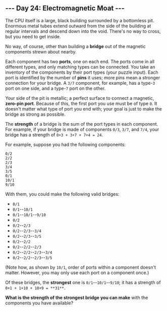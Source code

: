 ## --- Day 24: Electromagnetic Moat ---

The CPU itself is a large, black building surrounded by a bottomless pit. Enormous metal tubes extend outward from the side of the building at regular intervals and descend down into the void. There's no way to cross, but you need to get inside.

No way, of course, other than building a **bridge** out of the magnetic components strewn about nearby.

Each component has two **ports**, one on each end. The ports come in all different types, and only matching types can be connected. You take an inventory of the components by their port types (your puzzle input). Each port is identified by the number of **pins** it uses; more pins mean a stronger connection for your bridge. A `3/7` component, for example, has a type-`3` port on one side, and a type-`7` port on the other.

Your side of the pit is metallic; a perfect surface to connect a magnetic, **zero-pin port**. Because of this, the first port you use must be of type `0`. It doesn't matter what type of port you end with; your goal is just to make the bridge as strong as possible.

The **strength** of a bridge is the sum of the port types in each component. For example, if your bridge is made of components `0/3`, `3/7`, and `7/4`, your bridge has a strength of `0+3 + 3+7 + 7+4 = 24`.

For example, suppose you had the following components:

```
0/2
2/2
2/3
3/4
3/5
0/1
10/1
9/10
```

With them, you could make the following valid bridges:

- `0/1`
- `0/1`--`10/1`
- `0/1`--`10/1`--`9/10`
- `0/2`
- `0/2`--`2/3`
- `0/2`--`2/3`--`3/4`
- `0/2`--`2/3`--`3/5`
- `0/2`--`2/2`
- `0/2`--`2/2`--`2/3`
- `0/2`--`2/2`--`2/3`--`3/4`
- `0/2`--`2/2`--`2/3`--`3/5`

(Note how, as shown by `10/1`, order of ports within a component doesn't matter. However, you may only use each port on a component once.)

Of these bridges, the **strongest** one is `0/1`--`10/1`--`9/10`; it has a strength of `0+1 + 1+10 + 10+9 = **31**`.

**What is the strength of the strongest bridge you can make** with the components you have available?

